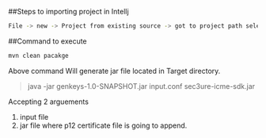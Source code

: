 
##Steps to importing project in Intellj

```bash
File -> new -> Project from existing source -> got to project path select pom.xml
```


##Command to execute 

```bash
mvn clean pacakge

```
Above command Will generate jar file located in Target directory.

>java -jar genkeys-1.0-SNAPSHOT.jar input.conf sec3ure-icme-sdk.jar

Accepting 2 arguements
1) input file 
2) jar file where p12 certificate file is going to append.